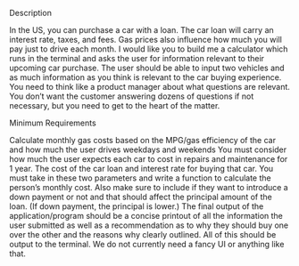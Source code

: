 Description

In the US, you can purchase a car with a loan. The car loan will carry an interest rate, taxes, and fees. Gas prices also influence how much you 
will pay just to drive each month. I would like you to build me a calculator which runs in the terminal and asks the user for information 
relevant to their upcoming car purchase. The user should be able to input two vehicles and as much information as you think is relevant to 
the car buying experience. You need to think like a product manager about what questions are relevant. You don’t want the customer 
answering dozens of questions if not necessary, but you need to get to the heart of the matter.

Minimum Requirements

Calculate monthly gas costs based on the MPG/gas efficiency of the car and how much the user drives weekdays and weekends 
You must consider how much the user expects each car to cost in repairs and maintenance for 1 year. 
The cost of the car loan and interest rate for buying that car. You must take in these two parameters and write a function to calculate the 
person’s monthly cost. Also make sure to include if they want to introduce a down payment or not and that should affect the principal 
amount of the loan. (If down payment, the principal is lower.) The final output of the application/program should be a concise printout of all the information the user submitted as well as a 
recommendation as to why they should buy one over the other and the reasons why clearly outlined. 
All of this should be output to the terminal. We do not currently need a fancy UI or anything like that.
